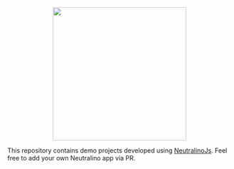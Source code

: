<div align="center">
  <img src="https://cdn.rawgit.com/neutralinojs/neutralinojs.github.io/b667f2c2/docs/nllogo.png" style="width:300px;"/>
</div>

This repository contains demo projects developed using [NeutralinoJs](https://github.com/neutralinojs/neutralino). Feel free to add your own Neutralino app via PR.

